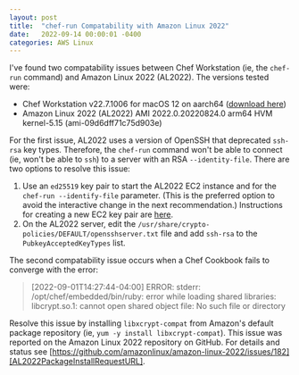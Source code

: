 ```yaml
---
layout: post
title:  "chef-run Compatability with Amazon Linux 2022"
date:   2022-09-14 00:00:01 -0400
categories: AWS Linux
---
```

I've found two compatability issues between Chef Workstation (ie, the `chef-run` command) and Amazon Linux 2022 (AL2022).
The versions tested were:

- Chef Workstation v22.7.1006 for macOS 12 on aarch64 ([download here][ChefWorkstationDownloadURL])
- Amazon Linux 2022 (AL2022) AMI 2022.0.20220824.0 arm64 HVM kernel-5.15 (ami-09d6dff71c75d903e)

For the first issue, AL2022 uses a version of OpenSSH that deprecated `ssh-rsa` key types. Therefore, the `chef-run` command
won't be able to connect (ie, won't be able to `ssh`) to a server with an RSA `--identity-file`. There are two options to
resolve this issue:

1. Use an `ed25519` key pair to start the AL2022 EC2 instance and for the `chef-run --identify-file` parameter.
(This is the preferred option to avoid the interactive change in the next recommendation.) Instructions for creating a new
EC2 key pair are [here][EC2CreateKeyPairURL].
1. On the AL2022 server, edit the `/usr/share/crypto-policies/DEFAULT/opensshserver.txt` file and add `ssh-rsa` to the `PubkeyAcceptedKeyTypes`
list.

The second compatability issue occurs when a Chef Cookbook fails to converge with the error:

> [2022-09-01T14:27:44-04:00] ERROR: stderr: /opt/chef/embedded/bin/ruby: error while loading shared libraries: libcrypt.so.1:
> cannot open shared object file: No such file or directory

Resolve this issue by installing `libxcrypt-compat` from Amazon's default package repository (ie, `yum -y install libxcrypt-compat`).
This issue was reported on the Amazon Linux 2022 repository on GitHub. For details and status see
[https://github.com/amazonlinux/amazon-linux-2022/issues/182][AL2022PackageInstallRequestURL].

[ChefWorkstationDownloadURL]: https://www.chef.io/downloads/get-started/desktop-management
[EC2CreateKeyPairURL]: https://docs.aws.amazon.com/AWSEC2/latest/UserGuide/create-key-pairs.html
[AL2022PackageInstallRequestURL]: https://github.com/amazonlinux/amazon-linux-2022/issues/182
